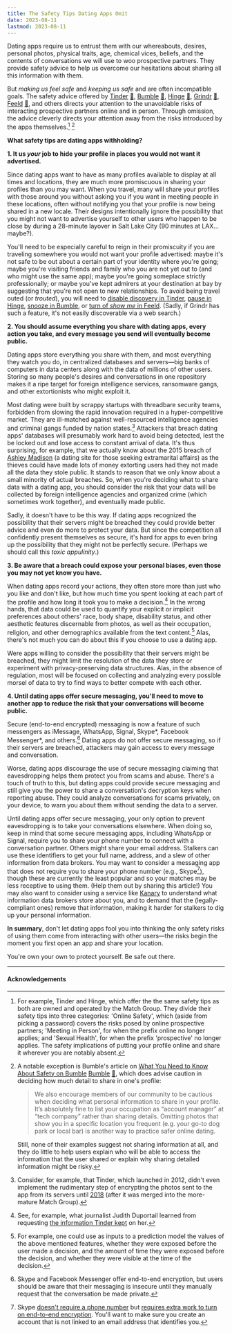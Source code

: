 ```yaml
---
title: The Safety Tips Dating Apps Omit
date: 2023-08-11
lastmod: 2023-08-11
---
```


Dating apps require us to entrust them with our whereabouts, desires, personal photos, physical traits, age, chemical vices, beliefs, and the contents of conversations we will use to woo prospective partners. They provide safety advice to help us overcome our hesitations about sharing all this information with them.

But *making us feel safe* and *keeping us safe* and are often incompatible goals. The safety advice offered by [Tinder](https://policies.tinder.com/safety/intl/en/) [📄](dating-tips-archived-2023-08-10/tinder.jpeg), [Bumble](https://bumble.com/en-us/the-buzz/safety) [📄](dating-tips-archived-2023-08-10/bumble.jpeg), [Hinge](https://hingeapp.zendesk.com/hc/en-us/articles/360007194774-Safe-Dating-Advice) [📄](dating-tips-archived-2023-08-10/hinge.jpeg), [Grindr](https://help.grindr.com/hc/en-us/articles/1500009290262-Safety-tips) [📄](dating-tips-archived-2023-08-10/grindr.jpeg), [Feeld](https://support.feeld.co/hc/en-gb/articles/9406785773084-What-do-I-do-if-someone-asks-me-to-continue-the-conversation-in-a-different-app-) [📄](dating-tips-archived-2023-08-10/feeld.jpeg), and others directs your attention to the unavoidable risks of interacting prospective partners online and in person. Through omission, the advice cleverly directs your attention away from the risks introduced by the apps themselves.[^tinder-hinge-safety-tips] [^safety-tips-bumble]

**What safety tips are dating apps withholding?**

**1. It us *your* job to hide your profile in places you would not want it advertised.**

Since dating apps want to have as many profiles available to display at all times and locations, they are much more promiscuous in sharing your profiles than you may want. When you travel, many will share your profiles with those around you without asking you if you want in meeting people in these locations, often without notifying you that your profile is now being shared in a new locale. Their designs intentionally ignore the possibility that you might not want to advertise yourself to other users who happen to be close by during a 28-minute layover in Salt Lake City (90 minutes at LAX…maybe?).

You'll need to be especially careful to reign in their promiscuity if you are traveling somewhere you would not want your profile advertised: maybe it's not safe to be out about a certain part of your identity where you're going; maybe you're visiting friends and family who you are not yet out to (and who might use the same app); maybe you're going someplace strictly professionally; or maybe you've kept admirers at your destination at bay by suggesting that you're not open to new relationships. To avoid being travel outed (or *trouted*), you will need to [disable discovery in Tinder](https://www.help.tinder.com/hc/en-us/articles/6956972185229-Delete-Your-Tinder-Account), [pause in Hinge](https://hingeapp.zendesk.com/hc/en-us/articles/360012595653-Can-I-temporarily-pause-my-Hinge-account-), [snooze in Bumble](https://bumble.com/en-us/the-buzz/bumble-snooze-mode), or [turn of *show me* in Feeld](https://support.feeld.co/hc/en-gb/articles/9406794134172-How-do-I-hide-my-profile-from-other-Feeld-members-). (Sadly, if Grindr has such a feature, it's not easily discoverable via a web search.)

**2. You should assume everything you share with dating apps, every action you take, and every message you send will eventually become public.**

Dating apps store everything you share with them, and most everything they watch you do, in centralized databases and servers—big banks of computers in data centers along with the data of millions of other users. Storing so many people's desires and conversations in one repository makes it a ripe target for foreign intelligence services, ransomware gangs, and other extortionists who might exploit it.

Most dating were built by scrappy startups with threadbare security teams, forbidden from slowing the rapid innovation required in a hyper-competitive market. They are ill-matched against well-resourced intelligence agencies and criminal gangs funded by nation states.[^security-priorities-at-tinder] Attackers that breach dating apps' databases will presumably work hard to avoid being detected, lest the be locked out and lose access to constant arrival of data. It's thus surprising, for example, that we actually know about the 2015 breach of [Ashley Madison](https://en.wikipedia.org/wiki/Ashley_Madison_data_breach) (a dating site for those seeking extramarital affairs) as the thieves could have made lots of money extorting users had they not made all the data they stole public. It stands to reason that we only know about a small minority of actual breaches. So, when you're deciding what to share data with a dating app, you should consider the risk that your data will be collected by foreign intelligence agencies and organized crime (which sometimes work together), and eventually made public.

Sadly, it doesn't have to be this way. If dating apps recognized the possibility that their servers might be breached they could provide better advice and even do more to protect your data. But since the competition all confidently present themselves as secure, it's hard for apps to even bring up the possibility that they might not be perfectly secure. (Perhaps we should call this *toxic appulinity*.)

**3. Be aware that a breach could expose your personal biases, even those you may not yet know you have.**

When dating apps record your actions, they often store more than just who you like and don't like, but how much time you spent looking at each part of the profile and how long it took you to make a decision.[^dating-app-records] In the wrong hands, that data could be used to quantify your explicit or implicit preferences about others' race, body shape, disability status, and other aesthetic features discernable from photos, as well as their occupation, religion, and other demographics available from the text content.[^implicit-association-test] Alas, there's not much you can do about this if you choose to use a dating app.

Were apps willing to consider the possibility that their servers might be breached, they might limit the resolution of the data they store or experiment with privacy-preserving data structures. Alas, in the absence of regulation, most will be focused on collecting and analyzing every possible morsel of data to try to find ways to better compete with each other.

**4. Until dating apps offer secure messaging, you'll need to move to another app to reduce the risk that your conversations will become public.**

Secure (end-to-end encrypted) messaging is now a feature of such messengers as iMessage, WhatsApp, Signal, Skype*, Facebook Messenger*, and others.[^e2e-optional] Dating apps do not offer secure messaging, so if their servers are breached, attackers may gain access to every message and conversation.

Worse, dating apps discourage the use of secure messaging claiming that eavesdropping helps them protect you from scams and abuse. There's a touch of truth to this, but dating apps could provide secure messaging and still give you the power to share a conversation's decryption keys when reporting abuse. They could analyze conversations for scams privately, on your device, to warn you about them without sending the data to a server.

Until dating apps offer secure messaging, your only option to prevent eavesdropping is to take your conversations elsewhere. When doing so, keep in mind that some secure messaging apps, including WhatsApp or Signal, require you to share your phone number to connect with a conversation partner. Others might share your email address. Stalkers can use these identifiers to get your full name, address, and a slew of other information from data brokers. You may want to consider a messaging app that does not require you to share your phone number (e.g., Skype[^skype]), though these are currently the least popular and so your matches may be less receptive to using them. (Help them out by sharing this article!) You may also want to consider using a service like [Kanary](https://www.kanary.com/) to understand what information data brokers store about you, and to demand that the (legally-compliant ones) remove that information, making it harder for stalkers to dig up your personal information.

**In summary**, don't let dating apps fool you into thinking the only safety risks of using them come from interacting with other users—the risks begin the moment you first open an app and share your location.

You're own your own to protect yourself. Be safe out there.

---

#### Acknowledgements


[^tinder-hinge-safety-tips]: For example, Tinder and Hinge, which offer the the same safety tips as both are owned and operated by the Match Group.
    They divide their safety tips into three categories: 'Online Safety', which (aside from picking a password) covers the risks posed by online prospective partners; 'Meeting in Person', for when the prefix online no longer applies; and 'Sexual Health', for when the prefix 'prospective' no longer applies. The safety implications of putting your profile online and share it wherever you are notably absent.

[^safety-tips-bumble]: A notable exception is Bumble's article on [What You Need to Know About Safety on Bumble](https://bumble.com/en-us/the-buzz/safety) [Bumble](https://bumble.com/en-us/the-buzz/safety) [📄](dating-tips-archived-2023-08-10/bumble.jpeg), which does advise caution in deciding how much detail to share in one's profile:
    > We also encourage members of our community to be cautious when deciding what personal information to share in your profile. It’s absolutely fine to list your occupation as “account manager” at “tech company” rather than sharing details. Omitting photos that show you in a specific location you frequent (e.g. your go-to dog park or local bar) is another way to practice safer online dating.
    
    Still, none of their examples suggest not sharing information at all, and they do little to help users explain who will be able to access the information that the user shared or explain why sharing detailed information might be risky.

[^security-priorities-at-tinder]: Consider, for example, that Tinder, which launched in 2012, didn't even implement the rudimentary step of encrypting the photos sent to the app from its servers until [2018](https://www.theverge.com/2018/6/29/17519234/tinder-encrypted-profile-photos-senator-ron-wyden) (after it was merged into the more-mature Match Group).

[^dating-app-records]: See, for example, what journalist Judith Duportail learned from requesting [the information Tinder kept](https://www.theguardian.com/technology/2017/sep/26/tinder-personal-data-dating-app-messages-hacked-sold) on her.

[^implicit-association-test]: For example, one could use as inputs to a prediction model the values of the above mentioned features, whether they were exposed before the user made a decision, and the amount of time they were exposed before the decision, and whether they were visible at the time of the decision.

[^e2e-optional]: Skype and Facebook Messenger offer end-to-end encryption, but users should be aware that their messaging is insecure until they manually request that the conversation be made private.

[^skype]: Skype [doesn't require a phone number](https://support.skype.com/en/faq/FA34942/how-are-my-contact-details-used-in-skype) but [requires extra work to turn on end-to-end encryption](https://support.skype.com/en/faq/FA34824/what-are-skype-private-conversations). You'll want to make sure you create an account that is not linked to an email address that identifies you.
